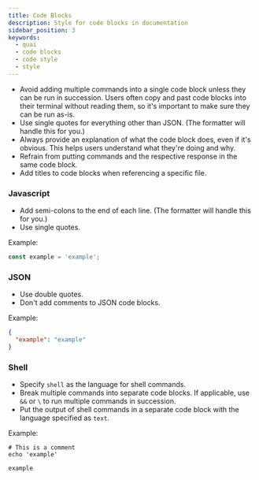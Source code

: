 ```yaml
---
title: Code Blocks
description: Style for code blocks in documentation
sidebar_position: 3
keywords:
  - quai
  - code blocks
  - code style
  - style
---
```


- Avoid adding multiple commands into a single code block unless they can be run in succession. Users often copy and past code blocks into their terminal without reading them, so it's important to make sure they can be run as-is.
- Use single quotes for everything other than JSON. (The formatter will handle this for you.)
- Always provide an explanation of what the code block does, even if it's obvious. This helps users understand what they're doing and why.
- Refrain from putting commands and the respective response in the same code block.
- Add titles to code blocks when referencing a specific file.

### Javascript

- Add semi-colons to the end of each line. (The formatter will handle this for you.)
- Use single quotes.

Example:

```js title="example.js"
const example = 'example';
```

### JSON

- Use double quotes.
- Don't add comments to JSON code blocks.

Example:

```json title="example.json"
{
  "example": "example"
}
```

### Shell

- Specify `shell` as the language for shell commands.
- Break multiple commands into separate code blocks. If applicable, use `&&` or `\` to run multiple commands in succession.
- Put the output of shell commands in a separate code block with the language specified as `text`.

Example:

```shell
# This is a comment
echo 'example'
```

```text
example
```
